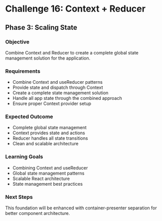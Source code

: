 # Challenge 16: Context + Reducer

## Phase 3: Scaling State

### Objective
Combine Context and Reducer to create a complete global state management solution for the application.

### Requirements
- Combine Context and useReducer patterns
- Provide state and dispatch through Context
- Create a complete state management solution
- Handle all app state through the combined approach
- Ensure proper Context provider setup

### Expected Outcome
- Complete global state management
- Context provides state and actions
- Reducer handles all state transitions
- Clean and scalable architecture

### Learning Goals
- Combining Context and useReducer
- Global state management patterns
- Scalable React architecture
- State management best practices

### Next Steps
This foundation will be enhanced with container-presenter separation for better component architecture.
